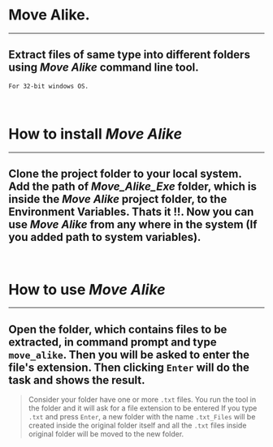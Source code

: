 # Move Alike.

---

## Extract files of same type into different folders using _Move Alike_ command line tool.

```
For 32-bit windows OS.
```

<br>

# How to install _Move Alike_

---

## Clone the project folder to your local system. Add the path of _Move_Alike_Exe_ folder, which is inside the _Move Alike_ project folder, to the Environment Variables. Thats it !!. Now you can use _Move Alike_ from any where in the system (If you added path to system variables).

<br>

# How to use _Move Alike_

---

## Open the folder, which contains files to be extracted, in command prompt and type `move_alike`. Then you will be asked to enter the file's extension. Then clicking `Enter` will do the task and shows the result.

> Consider your folder have one or more `.txt` files.
> You run the tool in the folder and it will ask for a file extension to be entered
> If you type `.txt` and press `Enter`, a new folder with the name `.txt_Files`
> will be created inside the original folder itself and all the `.txt` files inside original folder will be moved to the new folder.
